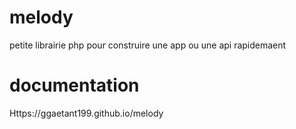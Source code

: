 # melody
petite librairie php pour construire une app ou une api rapidemaent
# documentation
Https://ggaetant199.github.io/melody
